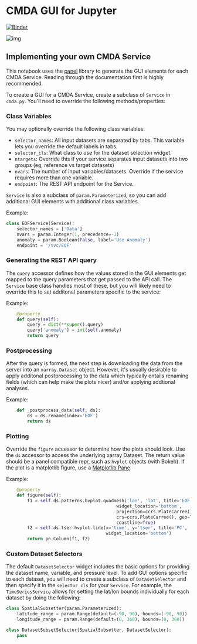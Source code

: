 # CMDA GUI for Jupyter
[![Binder](https://mybinder.org/badge_logo.svg)](https://mybinder.org/v2/gh/agoodm/cmda_notebooks/master)

![img](https://puu.sh/G5iCA/89ea6c3097.png)

## Implementing your own CMDA Service
This notebook uses the [panel](https://panel.holoviz.org/) library to generate the GUI elements for each CMDA Service. 
Reading through the documentation first is highly recommended.


To create a GUI for a CMDA Service, create a subclass of `Service` in `cmda.py`. You'll need to override the following methods/properties:

### Class Variables
You may optionally override the following class variables:
- `selector_names`: All input datasets are separated by tabs. This variable lets you override the default labels in tabs.
- `selector_cls`: What class to use for the dataset selection widget.
- `ntargets`: Override this if your service separates input datasets into two groups (eg, reference vs target datasets)
- `nvars`: The number of input variables/datasets. Override if the service requires more than one variable.
- `endpoint`: The REST API endpoint for the Service.

`Service` is also a subclass of `param.Parameterized`, so you can add additional GUI elements with additional class variables.

Example:

```python
class EOFService(Service):
    selector_names = ['Data']
    nvars = param.Integer(1, precedence=-1)
    anomaly = param.Boolean(False, label='Use Anomaly')
    endpoint = '/svc/EOF'
```

### Generating the REST API query
The `query` accessor defines how the values stored in the GUI elements get mapped to the query parameters that get passed to the API call. 
The `Service` base class handles most of these, but you will likely need to override this to set additonal parameters specific to the service: 

Example:
```python
    @property
    def query(self):
        query = dict(**super().query)
        query['anomaly'] = int(self.anomaly)
        return query
 ```

### Postprocessing
After the query is formed, the next step is downloading the data from the server into an `xarray.Dataset` object. 
However, it's usually desirable to apply additonal postprocessing to the data which typically entails renaming fields (which can help make the plots nicer)
and/or applying addtional analyses. 

Example:
```python    
    def _postprocess_data(self, ds):
        ds = ds.rename(index='EOF')
        return ds
```

### Plotting
Override the `figure` accessor to determine how the plots should look. Use the `ds` accessor to access the underlying xarray Dataset. 
The return value should be a panel compatible repr, such as `hvplot` objects (with Bokeh). 
If the plot is a matplotlib figure, use a [Matplotlib Pane](https://panel.holoviz.org/reference/panes/Matplotlib.html)

Example:
```python
    @property
    def figure(self):
        f1 = self.ds.patterns.hvplot.quadmesh('lon', 'lat', title='EOF',
                                          widget_location='bottom',
                                          projection=ccrs.PlateCarree(),
                                          crs=ccrs.PlateCarree(), geo=True,
                                          coastline=True)
        f2 = self.ds.tser.hvplot.line(x='time', y='tser', title='PC',
                                      widget_location='bottom')
        return pn.Column(f1, f2)
```
### Custom Dataset Selectors
The default `DatasetSelector` widget includes the basic options for providing the dataset name, variable, and pressure level. 
To add GUI options specific to each dataset, you will need to create a subclass of `DatasetSelector` and then specify it in the `selector_cls` for your
`Service`. For example, the `TimeSeriesService` allows for setting the lat/lon bounds individually for each dataset by doing the following:

```python
class SpatialSubsetter(param.Parameterized):
    latitude_range = param.Range(default=(-90, 90), bounds=(-90, 90))
    longitude_range = param.Range(default=(0, 360), bounds=(0, 360))

class DatasetSubsetSelector(SpatialSubsetter, DatasetSelector):
    pass
```
